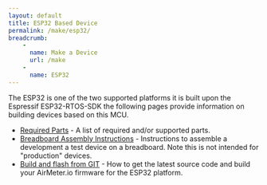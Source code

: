```yaml
---
layout: default
title: ESP32 Based Device
permalink: /make/esp32/
breadcrumb:
    - 
      name: Make a Device
      url: /make
    - 
      name: ESP32
---
```


The ESP32 is one of the two supported platforms it is built upon the Espressif ESP32-RTOS-SDK the following pages provide information on building devices based on this MCU.
- [Required Parts](/make/esp32/parts) - A list of required and/or supported parts.
- [Breadboard Assembly Instructions](/make/esp32/breadboard_assembly) - Instructions to assemble a development a test device on a breadboard. Note this is not intended for "production" devices.
- [Build and flash from GIT](/make/esp32/firmware_build) - How to get the latest source code and build your AirMeter.io firmware for the ESP32 platform.





